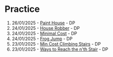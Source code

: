 # Practice

1. 26/01/2025 - [Paint House](https://leetcode.com/problems/paint-house/description/) - DP
2. 24/01/2025 - [House Robber](https://www.geeksforgeeks.org/problems/maximum-money2855/0) - DP
3. 24/01/2025 - [Minimal Cost](https://www.geeksforgeeks.org/problems/minimal-cost/1) - DP
4. 24/01/2025 - [Frog Jump](https://www.geeksforgeeks.org/problems/geek-jump/1) - DP
5. 23/01/2025 - [Min Cost Climbing Stairs](https://www.geeksforgeeks.org/problems/min-cost-climbing-stairs/1) - DP
6. 23/01/2025 - [Ways to Reach the n'th Stair](https://www.geeksforgeeks.org/problems/count-ways-to-reach-the-nth-stair-1587115620/1) - DP
